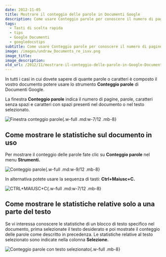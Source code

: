 ```yaml
---
date: 2012-11-05
title: Mostrare il conteggio delle parole in Documenti Google
description: Come usare Conteggio parole per conoscere il numero di pagine, parole, caratteri senza e con spazi in un documento di Google Docs.
tags:
  - Tasti di scelta rapida
  - tips
  - Google Documenti
  - googledocstips
subtitle: Come usare Conteggio parole per conoscere il numero di pagine, parole, caratteri senza e con spazi in un documento di Google Docs.
image: /images/undraw_Documents_re_isxv.png
image_title:
image_description:
old_url: /2012/11/mostrare-il-conteggio-delle-parole-in-Google-Documenti.html
---
```

In tutti i casi in cui dovete sapere di quante parole o caratteri è composto il vostro documento potere usare lo strumento **Conteggio parole** di Documenti Google.

La finestra **Conteggio parole** indica il numero di pagine, parole, caratteri senza spazi e caratteri con spazi presenti nel documento o nel testo selezionato.

![Finestra conteggio parole](/images/documenti-google-conteggio-parole.png 'La finestra Conteggio parole visualizza il numero di pagine, parole e caratteri (con o senza spazi)'){.w-full .md:w-7/12 .mb-8}

## Come mostrare le statistiche sul documento in uso
Per mostrare il conteggio delle parole fate clic su **Conteggio parole** nel menu **Strumenti.**

![Conteggio parole](/images/documenti-google-menu-conteggio-parole.png 'Per visualizzare le statistiche sul testo del documento fate clic su Conteggio parole dal menu Strumenti'){.w-full .md:w-9/12 .mb-8}

In alternativa potete usare la sequenza di tasti: **Ctrl+Maiusc+C.**

![CTRL+MAIUSC+C](/images/CTRL+MAIUSC+C.png 'Per mostra il conteggio delle parole è possibile usare la combinazione di tasti di scelta rapida CTRL+MAIUSC+C'){.w-full .md:w-7/12 .mb-8}

## Come mostrare le statistiche relative solo a una parte del testo

Se vi interessa conoscere le statistiche di un blocco di testo specifico nel documento, prima selezionate il testo desiderato e poi mostrate il conteggio delle parole come descritto in precedenza. Le statistiche relative al testo selezionato sono indicate nella colonna **Selezione.**

![Conteggio parole con testo selezionato](/images/documenti-google-conteggio-parole-testo-selezionato.png 'La colonna Seleziona mostra le statistiche relative al blocco di testo selezionato'){.w-full .mb-8}


